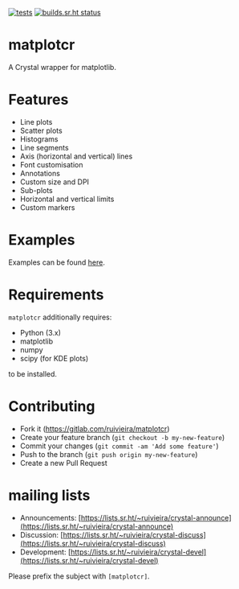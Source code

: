 [![tests](https://github.com/ruivieira/matplotcr/actions/workflows/main.yml/badge.svg)](https://github.com/ruivieira/matplotcr/actions/workflows/main.yml) [![builds.sr.ht status](https://builds.sr.ht/~ruivieira/matplotcr/commits/.build.yml.svg)](https://builds.sr.ht/~ruivieira/matplotcr/commits/.build.yml?)

# matplotcr

A Crystal wrapper for matplotlib.

# Features

- Line plots
- Scatter plots
- Histograms
- Line segments
- Axis (horizontal and vertical) lines
- Font customisation
- Annotations
- Custom size and DPI
- Sub-plots
- Horizontal and vertical limits
- Custom markers

# Examples

Examples can be found [here](docs/README.md).

# Requirements

`matplotcr` additionally requires:

- Python (3.x)
- matplotlib
- numpy
- scipy (for KDE plots)

to be installed.

# Contributing

- Fork it (https://gitlab.com/ruivieira/matplotcr)
- Create your feature branch (`git checkout -b my-new-feature`)
- Commit your changes (`git commit -am 'Add some feature'`)
- Push to the branch (`git push origin my-new-feature`)
- Create a new Pull Request

# mailing lists

- Announcements: [https://lists.sr.ht/~ruivieira/crystal-announce](https://lists.sr.ht/~ruivieira/crystal-announce)
- Discussion: [https://lists.sr.ht/~ruivieira/crystal-discuss](https://lists.sr.ht/~ruivieira/crystal-discuss)
- Development: [https://lists.sr.ht/~ruivieira/crystal-devel](https://lists.sr.ht/~ruivieira/crystal-devel)

Please prefix the subject with `[matplotcr]`.
